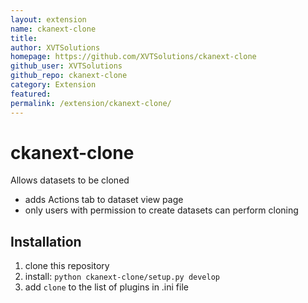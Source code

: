 ```yaml
---
layout: extension
name: ckanext-clone
title: 
author: XVTSolutions
homepage: https://github.com/XVTSolutions/ckanext-clone
github_user: XVTSolutions
github_repo: ckanext-clone
category: Extension
featured: 
permalink: /extension/ckanext-clone/
---
```



ckanext-clone
============
Allows datasets to be cloned
+ adds Actions tab to dataset view page
+ only users with permission to create datasets can perform cloning

Installation
-------------
1. clone this repository
2. install: `python ckanext-clone/setup.py develop`
3. add `clone` to the list of plugins in .ini file


